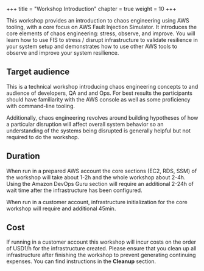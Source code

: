 +++
title = "Workshop Introduction"
chapter = true
weight = 10
+++

This workshop provides an introduction to chaos engineering using AWS tooling, with a core focus on AWS Fault Injection Simulator. It introduces the core elements of chaos engineering: stress, observe, and improve. You will learn how to use FIS to stress / disrupt infrastructure to validate resilience in your system setup and demonstrates how to use other AWS tools to observe and improve your system resilience.

## Target audience

This is a technical workshop introducing chaos engineering concepts to and audience of developers, QA and and Ops. For best results the participants should have familiarity with the AWS console as well as some proficiency with command-line tooling. 

Additionally, chaos engineering revolves around building hypotheses of how a particular disruption will affect overall system behavior so an understanding of the systems being disrupted is generally helpful but not required to do the workshop.

## Duration

When run in a prepared AWS account the core sections (EC2, RDS, SSM) of the workshop will take about 1-2h and the whole workshop about 2-4h. Using the Amazon DevOps Guru section will require an additional 2-24h of wait time after the infrastructure has been configured.

When run in a customer account, infrastructure initialization for the core workshop will require and additional 45min. 

## Cost

If running in a customer account this workshop will incur costs on the order of USD1/h for the infrastructure created. Please ensure that you clean up all infrastructure after finishing the workshop to prevent generating continuing expenses. You can find instructions in the **Cleanup** section. 
